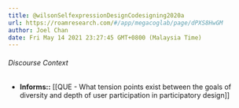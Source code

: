 ```yaml
---
title: @wilsonSelfexpressionDesignCodesigning2020a
url: https://roamresearch.com/#/app/megacoglab/page/dPXS8HwGM
author: Joel Chan
date: Fri May 14 2021 23:27:45 GMT+0800 (Malaysia Time)
---
```




###### Discourse Context

- **Informs::** [[QUE - What tension points exist between the goals of diversity and depth of user participation in participatory design]]
